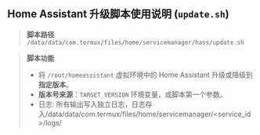 ## Home Assistant 升级脚本使用说明 (`update.sh`)

> **脚本路径**
> `/data/data/com.termux/files/home/servicemanager/hass/update.sh`

> **脚本功能**
>
> * 将 `/root/homeassistant` 虚拟环境中的 Home Assistant 升级或降级到 **指定版本**。
> * **版本号来源**：`TARGET_VERSION` 环境变量，或脚本第一个参数。
> * 日志: 所有输出写入独立日志，日志存入/data/data/com.termux/files/home/servicemanager/<service_id>/logs/<script>.log, 保存最近500条
> * 通过termux Mosquitto cli 上报 MQTT，主题：isg/update/hass/status `updating` → `success` / `failed`。
> * MQTT broker信息从 /data/data/com.termux/files/home/servicemanager/configuration.yaml获取
> * 错误消息：通过MQTT message上报，message为英文
> * 升级脚本
>
```bash
proot-distro login ubuntu << 'EOF'

log_step() {
  echo -e "\n[STEP] $1"
}

log_step "激活虚拟环境"
source /root/homeassistant/bin/activate

log_step "升级 ensurepip（确保 pip 可用）"
python -m ensurepip --upgrade

log_step "升级 pip"
pip install --upgrade pip

log_step "升级 Home Assistant 到 2025.7.1"
pip install --upgrade homeassistant==2025.7.1

log_step "验证版本"
hass --version

log_step "✅ 升级完成"

EOF
```

